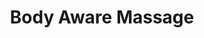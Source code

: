 ---
title: "Body Aware Massage"
url: /portland/body-aware-massage-northeast-alberta-street/
shop: Massage
---